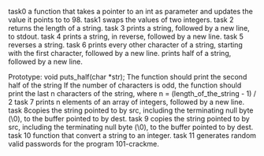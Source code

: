 task0  a function that takes a pointer to an int as parameter and updates the value it points to to 98.
task1 swaps the values of two integers.
task 2  returns the length of a string.
task 3 prints a string, followed by a new line, to stdout.
task 4 prints a string, in reverse, followed by a new line.
task 5 reverses a string.
task 6 prints every other character of a string, starting with the first character, followed by a new line.
prints half of a string, followed by a new line.

Prototype: void puts_half(char *str);
The function should print the second half of the string
If the number of characters is odd, the function should print the last n characters of the string, where n = (length_of_the_string - 1) / 2
task 7  prints n elements of an array of integers, followed by a new line.
task 8copies the string pointed to by src, including the terminating null byte (\0), to the buffer pointed to by dest.
task 9 copies the string pointed to by src, including the terminating null byte (\0), to the buffer pointed to by dest.
task 10 function that convert a string to an integer.
task 11 generates random valid passwords for the program 101-crackme.
